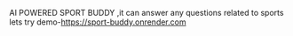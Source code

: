 AI POWERED SPORT BUDDY ,it can answer any questions related to sports lets try
demo-https://sport-buddy.onrender.com
